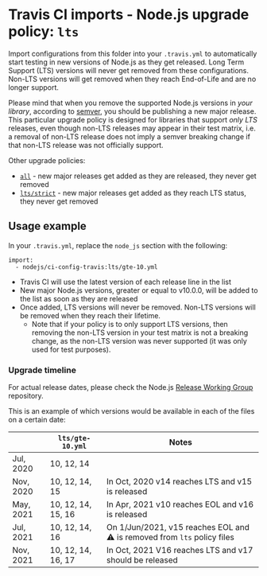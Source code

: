 # Travis CI imports - Node.js upgrade policy: `lts`

Import configurations from this folder into your `.travis.yml` to automatically start testing in new versions of Node.js as they get released. Long Term Support (LTS) versions will never get removed from these configurations. Non-LTS versions will get removed when they reach End-of-Life and are no longer support.

Please mind that when you remove the supported Node.js versions in _your library_, according to [semver](https://semver.org/), you should be publishing a new major release. This particular upgrade policy is designed for libraries that support _only LTS_ releases, even though non-LTS releases may appear in their test matrix, i.e. a removal of non-LTS release does not imply a semver breaking change if that non-LTS release was not officially support.

Other upgrade policies:

- [`all`](../all) - new major releases get added as they are released, they never get removed
- [`lts/strict`](../lts/strict) - new major releases get added as they reach LTS status, they never get removed   


## Usage example

In your `.travis.yml`, replace the `node_js` section with the following:

```
import:
  - nodejs/ci-config-travis:lts/gte-10.yml
```

- Travis CI will use the latest version of each release line in the list
- New major Node.js versions, greater or equal to v10.0.0, will be added to the list as soon as they are released
- Once added, LTS versions will never be removed. Non-LTS versions will be removed when they reach their lifetime.
    - Note that if your policy is to only support LTS versions, then removing the non-LTS version in your test matrix is not a breaking change, as the non-LTS version was never supported (it was only used for test purposes).

### Upgrade timeline

For actual release dates, please check the Node.js [Release Working Group](https://github.com/nodejs/Release/#release-schedule) repository.

This is an example of which versions would be available in each of the files on a certain date:

|                       | `lts/gte-10.yml`        | Notes
|-----------------------|-------------------------|-------
| Jul, 2020             | 10, 12, 14              |
| Nov, 2020             | 10, 12, 14, 15          | In Oct, 2020 v14 reaches LTS and v15 is released
| May, 2021             | 10, 12, 14, 15, 16      | In Apr, 2021 v10 reaches EOL and v16 is released
| Jul, 2021             | 10, 12, 14, 16          | On 1/Jun/2021, v15 reaches EOL and ⚠️ is removed from `lts` policy files
| Nov, 2021             | 10, 12, 14, 16, 17      | In Oct, 2021 V16 reaches LTS and v17 should be released

